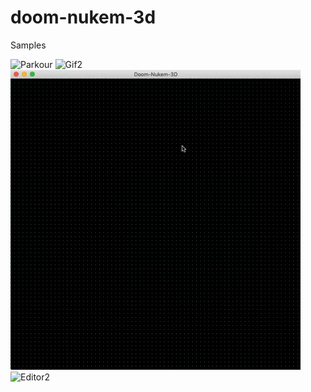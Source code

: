 # doom-nukem-3d

Samples

![Parkour](resources/parkour.gif)
![Gif2](resources/gif2.gif)
![Editor](resources/editor.gif)
![Editor2](resources/editor2.gif)

